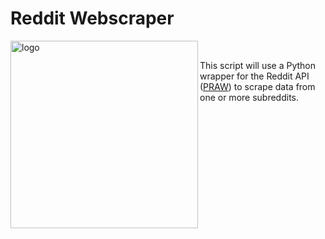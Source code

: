 # Reddit Webscraper

<img src="https://miro.medium.com/max/640/1*3PBf6sHuFXsPec47pJ0mXQ.png" alt="logo" align="left" width=300/></br>

This script will use a Python wrapper for the Reddit API ([PRAW](https://praw.readthedocs.io/en/latest/)) to scrape data from one or more subreddits. 